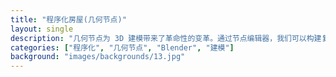 ```yaml
---
title: "程序化房屋(几何节点)"
layout: single
description: "几何节点为 3D 建模带来了革命性的变革。通过节点编辑器，我们可以构建复杂的形态、创建动态生成的结构，并实现传统建模难以企及的效果。"
categories: ["程序化", "几何节点", "Blender", "建模"]
background: "images/backgrounds/13.jpg"
---
```

